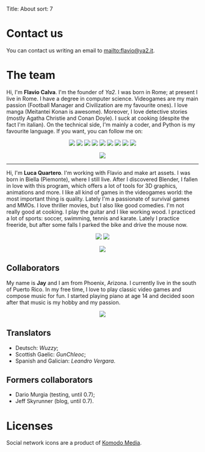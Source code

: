 Title: About
sort: 7

Contact us
==========

You can contact us writing an email to <mailto:flavio@ya2.it>.


The team
========

Hi, I'm **Flavio Calva**. I'm the founder of *Ya2*. I was born in Rome; at present I live in Rome. I have a degree in computer science. Videogames are my main passion (Football Manager and Civilization are my favourite ones). I love manga (Meitantei Konan is awesome). Moreover, I love detective stories (mostly Agatha Christie and Conan Doyle). I suck at cooking (despite the fact I'm italian). On the technical side, I'm mainly a coder, and Python is my favourite language. If you want, you can follow me on:

<p align="center">
<a href="https://twitter.com/flaviocalva" target="_blank"><img src="{filename}/images/social/twitter.png"></a>
<a href="https://www.facebook.com/flavio.calva" target="_blank"><img src="{filename}/images/social/facebook.png"></a>
<a href="http://www.google.com/+FlavioCalva" target="_blank"><img src="{filename}/images/social/google_plus.png"></a>
<a href="http://www.youtube.com/ya2games" target="_blank"><img src="{filename}/images/social/youtube.png"></a>
<a href="http://www.pinterest.com/fcalva" target="_blank"><img src="{filename}/images/social/pinterest.png"></a>
<a href="http://cflavio.tumblr.com" target="_blank"><img src="{filename}/images/social/tumblr.png"></a>
<a href="https://www.linkedin.com/in/flavio-calva-42651356" target="_blank"><img src="{filename}/images/social/linkedin.png"></a>
<a href="https://github.com/cflavio" target="_blank"><img src="{filename}/images/social/github.png"></a>
<a href="{filename}/pages/feed_following.md" target="_blank"><img src="{filename}/images/social/feedemail.png"></a>
</p>

<p align="center"><img src="{filename}/images/about/flavio.png"/></p>

---

Hi, I'm **Luca Quartero**. I'm working with Flavio and make art assets. I was born in Biella (Piemonte), where I still live. After I discovered Blender, I fallen in love with this program, which offers a lot of tools for 3D graphics, animations and more. I like all kind of games in the videogames world: the most important thing is quality. Lately I'm a passionate of survival games and MMOs. I love thriller movies, but I also like good comedies. I'm not really good at cooking. I play the guitar and I like working wood. I practiced a lot of sports: soccer, swimming, tennis and karate. Lately I practice freeride, but after some falls I parked the bike and drive the mouse now.

<p align="center">
<a href="http://plus.google.com/107612560197983335847" target="_blank"><img src="{filename}/images/social/google_plus.png"></a>
<a href="https://www.youtube.com/channel/UCW307g1-6RnmXyLygASuTzg" target="_blank"><img src="{filename}/images/social/youtube.png"></a>
</p>

<p align="center"><img src="{filename}/images/about/luca.png"/></p>

Collaborators
-------------

My name is **Jay** and I am from Phoenix, Arizona. I currently live in the south of Puerto Rico. In my free time, I love to play classic video games and compose music for fun. I started playing piano at age 14 and decided soon after that music is my hobby and my passion.

<p align="center"><img src="{filename}/images/about/jay.png"/></p>

Translators
-----------

* Deutsch: *Wuzzy*;
* Scottish Gaelic: *GunChleoc*;
* Spanish and Galician: *Leandro Vergara*.

Formers collaborators
---------------------

* Dario Murgia (testing, until 0.7);
* Jeff Skyrunner (blog, until 0.7).

Licenses
========

Social network icons are a product of <a href="http://www.komodomedia.com">Komodo Media</a>.
